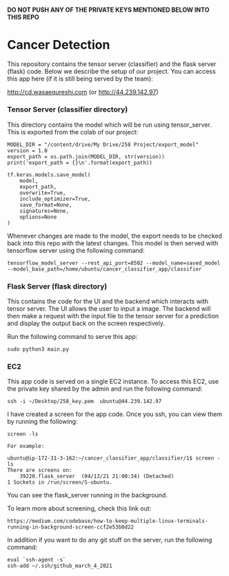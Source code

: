 #### DO NOT PUSH ANY OF THE PRIVATE KEYS MENTIONED BELOW INTO THIS REPO
# Cancer Detection
This repository contains the tensor server (classifier) and the flask server (flask) code. Below we describe the setup of our project. You can access this app here (if it is still being served by the team):

http://cd.wasaequreshi.com (or http://44.239.142.97)

### Tensor Server (classifier directory)
This directory contains the model which will be run using tensor_server. This is exported from the colab of our project:
```
MODEL_DIR = "/content/drive/My Drive/258 Project/export_model"
version = 1.0
export_path = os.path.join(MODEL_DIR, str(version))
print('export_path = {}\n'.format(export_path))

tf.keras.models.save_model(
    model,
    export_path,
    overwrite=True,
    include_optimizer=True,
    save_format=None,
    signatures=None,
    options=None
)
```
Whenever changes are made to the model, the export needs to be checked back into this repo with the latest changes. This model is then served with tensorflow server using the following command:

```
tensorflow_model_server --rest_api_port=8502 --model_name=saved_model --model_base_path=/home/ubuntu/cancer_classifier_app/classifier
```
### Flask Server (flask directory)
This contains the code for the UI and the backend which interacts with tensor server. The UI allows the user to input a image. The backend will then make a request with the input file to the tensor server for a prediction and display the output back on the screen respectively.

Run the following command to serve this app:

```
sudo python3 main.py
```

### EC2
This app code is served on a single EC2 instance. To access this EC2, use the private key shared by the admin and run the following command:

```
ssh -i ~/Desktop/258_key.pem  ubuntu@44.239.142.97
```

I have created a screen for the app code. Once you ssh, you can view them by running the following:

```
screen -ls

For example:

ubuntu@ip-172-31-3-162:~/cancer_classifier_app/classifier/1$ screen -ls
There are screens on:
	39220.flask_server	(04/13/21 21:00:34)	(Detached)
1 Sockets in /run/screen/S-ubuntu.
```

You can see the flask_server running in the background.

To learn more about screening, check this link out: 

```
https://medium.com/codebase/how-to-keep-multiple-linux-terminals-running-in-background-screen-ccf2e53b0d22
```

In addition if you want to do any git stuff on the server, run the following command:

```
eval `ssh-agent -s`
ssh-add ~/.ssh/github_march_4_2021
```
